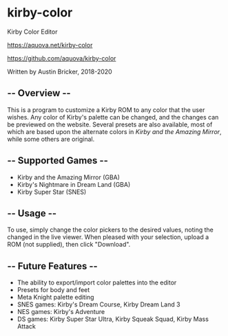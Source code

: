 # kirby-color

Kirby Color Editor

https://aquova.net/kirby-color

https://github.com/aquova/kirby-color

Written by Austin Bricker, 2018-2020

## -- Overview --

This is a program to customize a Kirby ROM to any color that the user wishes. Any color of Kirby's palette can be changed, and the changes can be previewed on the website. Several presets are also available, most of which are based upon the alternate colors in *Kirby and the Amazing Mirror*, while some others are original.

## -- Supported Games --

- Kirby and the Amazing Mirror (GBA)
- Kirby's Nightmare in Dream Land (GBA)
- Kirby Super Star (SNES)

## -- Usage --

To use, simply change the color pickers to the desired values, noting the changed in the live viewer. When pleased with your selection, upload a ROM (not supplied), then click "Download".

## -- Future Features --

- The ability to export/import color palettes into the editor
- Presets for body and feet
- Meta Knight palette editing
- SNES games: Kirby's Dream Course, Kirby Dream Land 3
- NES games: Kirby's Adventure
- DS games: Kirby Super Star Ultra, Kirby Squeak Squad, Kirby Mass Attack
